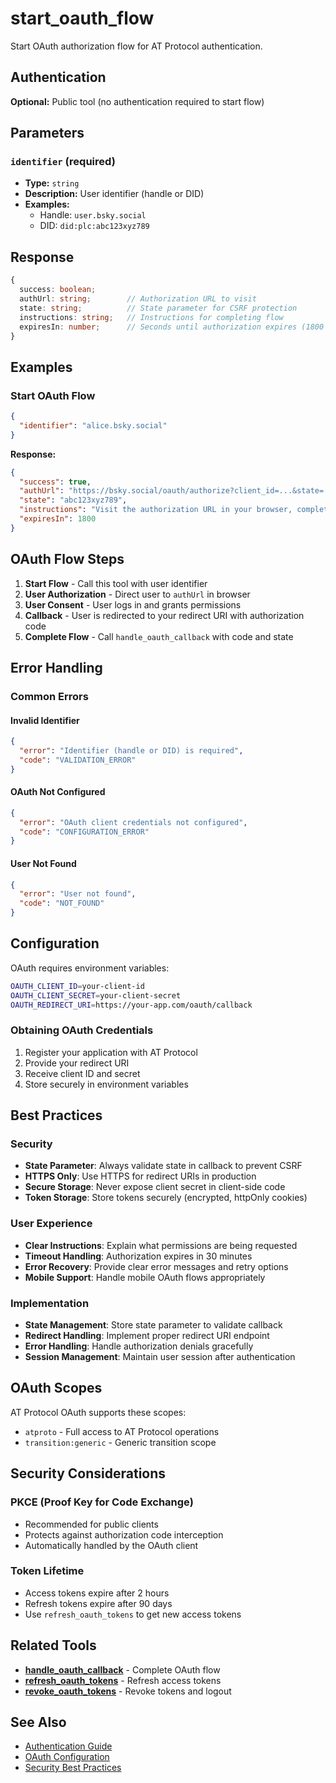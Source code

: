 # start_oauth_flow

Start OAuth authorization flow for AT Protocol authentication.

## Authentication

**Optional:** Public tool (no authentication required to start flow)

## Parameters

### `identifier` (required)
- **Type:** `string`
- **Description:** User identifier (handle or DID)
- **Examples:**
  - Handle: `user.bsky.social`
  - DID: `did:plc:abc123xyz789`

## Response

```typescript
{
  success: boolean;
  authUrl: string;        // Authorization URL to visit
  state: string;          // State parameter for CSRF protection
  instructions: string;   // Instructions for completing flow
  expiresIn: number;      // Seconds until authorization expires (1800 = 30 min)
}
```

## Examples

### Start OAuth Flow

```json
{
  "identifier": "alice.bsky.social"
}
```

**Response:**
```json
{
  "success": true,
  "authUrl": "https://bsky.social/oauth/authorize?client_id=...&state=...&redirect_uri=...",
  "state": "abc123xyz789",
  "instructions": "Visit the authorization URL in your browser, complete the OAuth flow, and use the returned authorization code with the handle_oauth_callback tool.",
  "expiresIn": 1800
}
```

## OAuth Flow Steps

1. **Start Flow** - Call this tool with user identifier
2. **User Authorization** - Direct user to `authUrl` in browser
3. **User Consent** - User logs in and grants permissions
4. **Callback** - User is redirected to your redirect URI with authorization code
5. **Complete Flow** - Call `handle_oauth_callback` with code and state

## Error Handling

### Common Errors

#### Invalid Identifier
```json
{
  "error": "Identifier (handle or DID) is required",
  "code": "VALIDATION_ERROR"
}
```

#### OAuth Not Configured
```json
{
  "error": "OAuth client credentials not configured",
  "code": "CONFIGURATION_ERROR"
}
```

#### User Not Found
```json
{
  "error": "User not found",
  "code": "NOT_FOUND"
}
```

## Configuration

OAuth requires environment variables:

```bash
OAUTH_CLIENT_ID=your-client-id
OAUTH_CLIENT_SECRET=your-client-secret
OAUTH_REDIRECT_URI=https://your-app.com/oauth/callback
```

### Obtaining OAuth Credentials

1. Register your application with AT Protocol
2. Provide your redirect URI
3. Receive client ID and secret
4. Store securely in environment variables

## Best Practices

### Security
- **State Parameter**: Always validate state in callback to prevent CSRF
- **HTTPS Only**: Use HTTPS for redirect URIs in production
- **Secure Storage**: Never expose client secret in client-side code
- **Token Storage**: Store tokens securely (encrypted, httpOnly cookies)

### User Experience
- **Clear Instructions**: Explain what permissions are being requested
- **Timeout Handling**: Authorization expires in 30 minutes
- **Error Recovery**: Provide clear error messages and retry options
- **Mobile Support**: Handle mobile OAuth flows appropriately

### Implementation
- **State Management**: Store state parameter to validate callback
- **Redirect Handling**: Implement proper redirect URI endpoint
- **Error Handling**: Handle authorization denials gracefully
- **Session Management**: Maintain user session after authentication

## OAuth Scopes

AT Protocol OAuth supports these scopes:
- `atproto` - Full access to AT Protocol operations
- `transition:generic` - Generic transition scope

## Security Considerations

### PKCE (Proof Key for Code Exchange)
- Recommended for public clients
- Protects against authorization code interception
- Automatically handled by the OAuth client

### Token Lifetime
- Access tokens expire after 2 hours
- Refresh tokens expire after 90 days
- Use `refresh_oauth_tokens` to get new access tokens

## Related Tools

- **[handle_oauth_callback](./handle-oauth-callback.md)** - Complete OAuth flow
- **[refresh_oauth_tokens](./refresh-oauth-tokens.md)** - Refresh access tokens
- **[revoke_oauth_tokens](./revoke-oauth-tokens.md)** - Revoke tokens and logout

## See Also

- [Authentication Guide](../../guide/authentication.md)
- [OAuth Configuration](../../guide/configuration.md#oauth)
- [Security Best Practices](../../guide/authentication.md#security)

